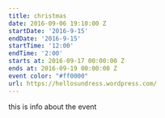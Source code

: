 ```yaml
---
title: christmas
date: 2016-09-06 19:10:00 Z
startDate: '2016-9-15'
endDate: '2016-9-15'
startTime: '12:00'
endTime: '2:00'
starts at: 2016-09-17 00:00:00 Z
ends at: 2016-09-19 00:00:00 Z
event color: "#ff0000"
url: https://hellosundress.wordpress.com/
---
```


this is info about the event